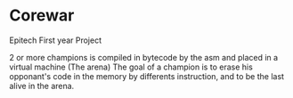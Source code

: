 # Corewar
Epitech First year Project

2 or more champions is compiled in bytecode by the asm and placed in a virtual machine (The arena)
The goal of a champion is to erase his opponant's code in the memory by differents instruction, and to be the
last alive in the arena.
